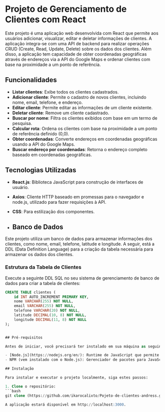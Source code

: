 # Projeto de Gerenciamento de Clientes com React

Este projeto é uma aplicação web desenvolvida com React que permite aos usuários adicionar, visualizar, editar e deletar informações de clientes. A aplicação integra-se com uma API de backend para realizar operações CRUD (Create, Read, Update, Delete) sobre os dados dos clientes. Além disso, a aplicação tem capacidade de obter coordenadas geográficas através de endereços via a API do Google Maps e ordenar clientes com base na proximidade a um ponto de referência.

## Funcionalidades

- **Listar clientes**: Exibe todos os clientes cadastrados.
- **Adicionar cliente**: Permite o cadastro de novos clientes, incluindo nome, email, telefone, e endereço.
- **Editar cliente**: Permite editar as informações de um cliente existente.
- **Deletar cliente**: Remove um cliente cadastrado.
- **Buscar por nome**: Filtra os clientes exibidos com base em um termo de pesquisa.
- **Calcular rota**: Ordena os clientes com base na proximidade a um ponto de referência definido (0,0).
- **Obter coordenadas**: Converte endereços em coordenadas geográficas usando a API do Google Maps.
- **Buscar endereço por coordenadas**: Retorna o endereço completo baseado em coordenadas geográficas.

## Tecnologias Utilizadas

- **React.js**: Biblioteca JavaScript para construção de interfaces de usuário.
- **Axios**: Cliente HTTP baseado em promessas para o navegador e node.js, utilizado para fazer requisições à API.
- **CSS**: Para estilização dos componentes.

- ## Banco de Dados

Este projeto utiliza um banco de dados para armazenar informações dos clientes, como nome, email, telefone, latitude e longitude. A seguir, está a DDL (Data Definition Language) para a criação da tabela necessária para armazenar os dados dos clientes.

### Estrutura da Tabela de Clientes

Execute a seguinte DDL SQL no seu sistema de gerenciamento de banco de dados para criar a tabela de clientes:

```sql
CREATE TABLE clientes (
    id INT AUTO_INCREMENT PRIMARY KEY,
    nome VARCHAR(255) NOT NULL,
    email VARCHAR(255) NOT NULL,
    telefone VARCHAR(20) NOT NULL,
    latitude DECIMAL(10, 8) NOT NULL,
    longitude DECIMAL(11, 8) NOT NULL
);


## Pré-requisitos

Antes de iniciar, você precisará ter instalado em sua máquina as seguintes ferramentas:

- [Node.js](https://nodejs.org/en/): Runtime de JavaScript que permite executar códigos JavaScript no backend.
- NPM (vem instalado com o Node.js): Gerenciador de pacotes para JavaScript.

## Instalação

Para instalar e executar o projeto localmente, siga estes passos:

1. Clone o repositório:
```bash
git clone (https://github.com/ikarocalixto/Pojeto-de-clientes-andress.git) 

A aplicação estará disponível em http://localhost:3000.
